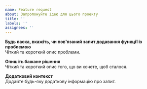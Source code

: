 ```yaml
---
name: Feature request
about: Запропонуйте ідею для цього проекту
title: ''
labels: ''
assignees: ''
---
```


**Будь ласка, вкажіть, чи пов'язаний запит додавання функції із проблемою**  
Чіткий та короткий опис проблеми.

**Опишіть бажане рішення**  
Чіткий та короткий опис того, що ви хочете, щоб сталося.

**Додатковий контекст**  
Додайте будь-яку додаткову інформацію про запит.